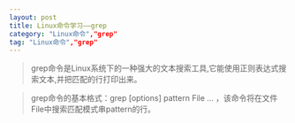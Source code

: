 ```yaml
---
layout: post
title: Linux命令学习——grep
category: "Linux命令","grep"
tag: "Linux命令","grep"
---
```


>    grep命令是Linux系统下的一种强大的文本搜索工具,它能使用正则表达式搜索文本,并把匹配的行打印出来。

>    grep命令的基本格式：grep [options] pattern File ... ，该命令将在文件File中搜索匹配模式串pattern的行。


